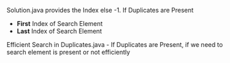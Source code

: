 Solution.java provides the Index else -1.
If Duplicates are Present

- **First** Index of Search Element
- **Last** Index of Search Element

Efficient Search in Duplicates.java - If Duplicates are Present, if we need to search element is present or not efficiently
